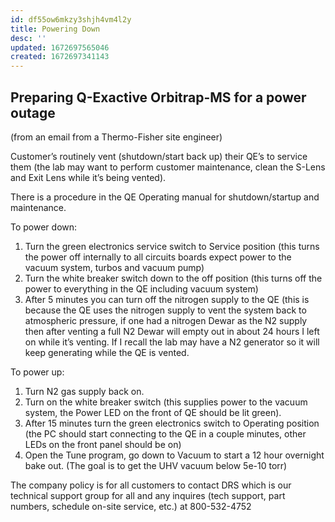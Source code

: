 ```yaml
---
id: df55ow6mkzy3shjh4vm4l2y
title: Powering Down
desc: ''
updated: 1672697565046
created: 1672697341143
---
```

## Preparing Q-Exactive Orbitrap-MS for a power outage
(from an email from a Thermo-Fisher site engineer)
 
Customer’s routinely vent (shutdown/start back up) their QE’s to service them (the lab may want to perform customer maintenance, clean the S-Lens and Exit Lens while it’s being vented).
 
There is a procedure in the QE Operating manual for shutdown/startup and maintenance.
 
To power down:
 
1. Turn the green electronics service switch to Service position (this turns the power off internally to all circuits boards expect power to the vacuum system, turbos and vacuum pump)
2. Turn the white breaker switch down to the off position (this turns off the power to everything in the QE including vacuum system)
3. After 5 minutes you can turn off the nitrogen supply to the QE (this is because the QE uses the nitrogen supply to vent the system back to atmospheric pressure, if one had a nitrogen Dewar as the N2 supply then after venting a full N2 Dewar will empty out in about 24 hours I left on while it’s venting. If I recall the lab may have a N2 generator so it will keep generating while the QE is vented.
 
To power up:
 
1. Turn N2 gas supply back on.
2. Turn on the white breaker switch (this supplies power to the vacuum system, the Power LED on the front of QE should be lit green).
3. After 15 minutes turn the green electronics switch to Operating position (the PC should start connecting to the QE in a couple minutes, other LEDs on the front panel should be on)
4. Open the Tune program, go down to Vacuum to start a 12 hour overnight bake out. (The goal is to get the UHV vacuum below 5e-10 torr)

The company policy is for all customers to contact DRS which is our technical support group for all and any inquires (tech support, part numbers, schedule on-site service, etc.) at 800-532-4752